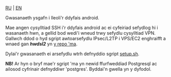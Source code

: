 [RU](README.md) | [EN](README_en.md)

Gwasanaeth ysgafn i lleoli'r ddyfais android.

Mae angen cysylltiad SSH i'r ddyfais android ac ei cyfeiriad sefydlog hi i wasanaeth hwn, a gellid bod wedi'i wneud trwy sefydlu cysylltiad VPN.
Gallwch ddod o hyd sgript awtoarsefydlu IPsec/L2TP i VPS/EC2 enghraifft a wnaed gan **_hwdsl2_** yn [y repo 'ma](https://github.com/hwdsl2/setup-ipsec-vpn).

Dylai'r gwasanaeth ei arsefydlu wtrh defnyddio sgript [setup.sh](https://github.com/galemys-pyrenaicus/spothecat/releases/download/release/setup.sh).

**NB!** Ar hyn o bryf mae'r sgript 'ma yn newid ffurfweddiad Postgresql ac ailosod cyfrinair defnyddiwr 'postgres'. Byddai'n gwella yn y dyfodol.

